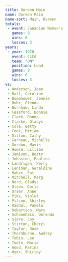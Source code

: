 ```yaml
---
title: Doreen Main
name: Doreen Main
name-sort: Main, Doreen
totals:
 - event: Canadian Women's
   games: 9
   wins: 6
   losses: 3
years:
 - year: 1970
   event: CLCA
   team: "ON"
   position: Lead
   games: 9
   wins: 6
   losses: 3
vs:
 - Anderson, Joan
 - Ball, Caroline
 - Boomhower, Jennie
 - Buhr, Glenda
 - Burnham, Linda
 - Cessford, Bonnie
 - Clark, Donna
 - Clarke, Gladys
 - Cole, Betty
 - Cook, Miriam
 - Dillon, Cathy
 - Garneau, Michelle
 - Gordon, Mavis
 - Howse, Lillian
 - Jamison, Betty
 - Johnston, Pauline
 - Landrigan, Perry
 - Lenihan, Geraldine
 - Maher, Pat
 - Mitchell, Marg
 - Nord, Gladys
 - Olsen, Doris
 - Orser, Anne
 - Pike, Violet
 - Pilson, Shirley
 - Raddal, Pamela
 - Robertson, Mary
 - Schoenhais, Dorenda
 - Sjare, Joy
 - Stirton, Cheryl
 - Taylor, Rose
 - Thornburne, Audrey
 - Tobin, Lee
 - Toole, Marie
 - Wood, Marina
 - Wyer, Shirley
---
```

